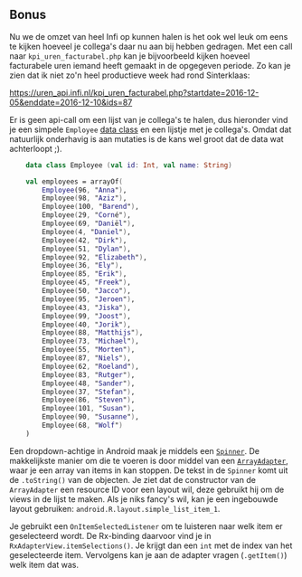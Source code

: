 ## Bonus

Nu we de omzet van heel Infi op kunnen halen is het ook wel leuk om eens te kijken hoeveel je collega's daar nu aan bij hebben gedragen. Met een call naar `kpi_uren_facturabel.php` kan je bijvoorbeeld kijken hoeveel facturabele uren iemand heeft gemaakt in de opgegeven periode. Zo kan je zien dat ik niet zo'n heel productieve week had rond Sinterklaas:

https://uren_api.infi.nl/kpi_uren_facturabel.php?startdate=2016-12-05&enddate=2016-12-10&ids=87

Er is geen api-call om een lijst van je collega's te halen, dus hieronder vind je een simpele `Employee` [data class](https://kotlinlang.org/docs/reference/data-classes.html) en een lijstje met je collega's. Omdat dat natuurlijk onderhavig is aan mutaties is de kans wel groot dat de data wat achterloopt ;).

```Kotlin
    data class Employee (val id: Int, val name: String)

    val employees = arrayOf(
        Employee(96, "Anna"),
        Employee(98, "Aziz"),
        Employee(100, "Barend"),
        Employee(29, "Corné"),
        Employee(69, "Daniël"),
        Employee(4, "Daniel"),
        Employee(42, "Dirk"),
        Employee(51, "Dylan"),
        Employee(92, "Elizabeth"),
        Employee(36, "Ely"),
        Employee(85, "Erik"),
        Employee(45, "Freek"),
        Employee(50, "Jacco"),
        Employee(95, "Jeroen"),
        Employee(43, "Jiska"),
        Employee(99, "Joost"),
        Employee(40, "Jorik"),
        Employee(88, "Matthijs"),
        Employee(73, "Michael"),
        Employee(55, "Morten"),
        Employee(87, "Niels"),
        Employee(62, "Roeland"),
        Employee(83, "Rutger"),
        Employee(48, "Sander"),
        Employee(37, "Stefan"),
        Employee(86, "Steven"),
        Employee(101, "Susan"),
        Employee(90, "Susanne"),
        Employee(68, "Wolf")
    )
```

Een dropdown-achtige in Android maak je middels een [`Spinner`](https://developer.android.com/guide/topics/ui/controls/spinner.html). De makkelijkste manier om die te voeren is door middel van een [`ArrayAdapter`](https://developer.android.com/reference/android/widget/ArrayAdapter.html), waar je een array van items in kan stoppen. De tekst in de `Spinner` komt uit de `.toString()` van de objecten. Je ziet dat de constructor van de `ArrayAdapter` een resource ID voor een layout wil, deze gebruikt hij om de views in de lijst te maken. Als je niks fancy's wil, kan je een ingebouwde layout gebruiken: `android.R.layout.simple_list_item_1`.

Je gebruikt een `OnItemSelectedListener` om te luisteren naar welk item er geselecteerd wordt. De Rx-binding daarvoor vind je in `RxAdapterView.itemSelections()`. Je krijgt dan een `int` met de index van het geselecteerde item. Vervolgens kan je aan de adapter vragen (`.getItem()`) welk item dat was.
